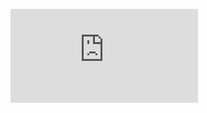 ![img](https://latex.codecogs.com/gif.latex?f_%7Bi%2Ct%7D%5C%20%3D%5C%20%5Cmax_%7Bk%3D1%7D%5E%7Bt%7D%5C%20%28%5C%20g_%7Bi%2Ck%7D%5C%20&plus;%5C%20f_%7Bi%2Ct-k-travel%5C_time%7D%5C%20%29)
